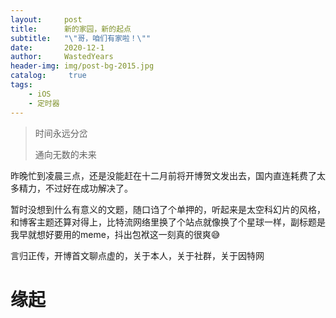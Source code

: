 ```yaml
---
layout:     post
title:      新的家园，新的起点
subtitle:   "\"哥，咱们有家啦！\""
date:       2020-12-1
author:     WastedYears
header-img: img/post-bg-2015.jpg
catalog: 	 true
tags:
    - iOS
    - 定时器
---
```


> 时间永远分岔
>
> 通向无数的未来

昨晚忙到凌晨三点，还是没能赶在十二月前将开博贺文发出去，国内直连耗费了太多精力，不过好在成功解决了。

暂时没想到什么有意义的文题，随口诌了个单押的，听起来是太空科幻片的风格，和博客主题还算对得上，比特流网络里换了个站点就像换了个星球一样，副标题是我早就想好要用的meme，抖出包袱这一刻真的很爽😅

言归正传，开博首文聊点虚的，关于本人，关于社群，关于因特网

# 缘起

